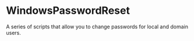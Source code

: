 # WindowsPasswordReset
A series of scripts that allow you to change passwords for local and domain users. 
